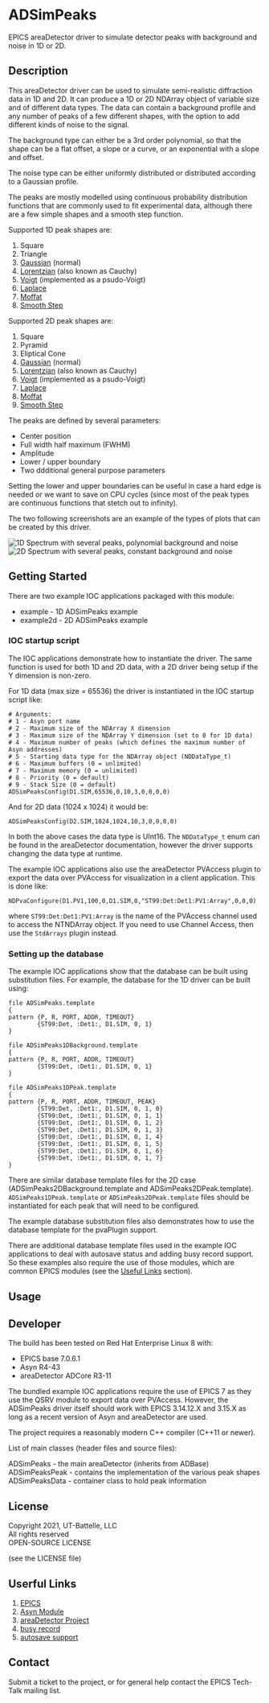 # ADSimPeaks

EPICS areaDetector driver to simulate detector peaks with background 
and noise in 1D or 2D.

## Description

This areaDetector driver can be used to simulate semi-realistic diffraction
data in 1D and 2D. It can produce a 1D or 2D NDArray object of variable size and 
of different data types. The data can contain a background profile and any number 
of peaks of a few different shapes, with the option to add different kinds of 
noise to the signal.

The background type can either be a 3rd order polynomial, so that the shape can be 
a flat offset, a slope or a curve, or an exponential with a slope and offset. 

The noise type can be either uniformly distributed or distributed
according to a Gaussian profile. 

The peaks are mostly modelled using continuous probability distribution functions that 
are commonly used to fit experimental data, although there are a few simple shapes and 
a smooth step function. 

Supported 1D peak shapes are:
1) Square
2) Triangle
3) [Gaussian](https://en.wikipedia.org/wiki/Normal_distribution) (normal)
4) [Lorentzian](https://en.wikipedia.org/wiki/Cauchy_distribution) (also known as Cauchy)
5) [Voigt](https://en.wikipedia.org/wiki/Voigt_profile) (implemented as a psudo-Voigt)
6) [Laplace](https://en.wikipedia.org/wiki/Laplace_distribution)
7) [Moffat](https://en.wikipedia.org/wiki/Moffat_distribution)
8) [Smooth Step](https://en.wikipedia.org/wiki/Smoothstep)

Supported 2D peak shapes are:
1) Square
2) Pyramid
3) Eliptical Cone
4) [Gaussian](https://en.wikipedia.org/wiki/Normal_distribution) (normal)
5) [Lorentzian](https://en.wikipedia.org/wiki/Cauchy_distribution) (also known as Cauchy)
6) [Voigt](https://en.wikipedia.org/wiki/Voigt_profile) (implemented as a psudo-Voigt)
7) [Laplace](https://en.wikipedia.org/wiki/Laplace_distribution)
8) [Moffat](https://en.wikipedia.org/wiki/Moffat_distribution)
9) [Smooth Step](https://en.wikipedia.org/wiki/Smoothstep)

The peaks are defined by several parameters:

* Center position
* Full width half maximum (FWHM)
* Amplitude
* Lower / upper boundary
* Two ddditional general purpose parameters 

Setting the lower and upper boundaries can be useful in case a hard edge is needed or we want to save on CPU cycles (since most of the peak types are continuous functions that stetch out to infinity).

The two following screenshots are an example of the types of plots that can be created by this driver. 

![1D Spectrum with several peaks, polynomial background and noise](./docs/images/complex_1d_plot.PNG)
![2D Spectrum with several peaks, constant background and noise](./docs/images/complex_2d_plot.PNG)

## Getting Started

There are two example IOC applications packaged with this module:

* example - 1D ADSimPeaks example
* example2d - 2D ADSimPeaks example

### IOC startup script

The IOC applications demonstrate how to instantiate the driver. The same function is used for both 1D and 2D data, with a 2D driver being setup if the Y dimension is non-zero. 

For 1D data (max size = 65536) the driver is instantiated in the IOC startup script like:
```
# Arguments:
# 1 - Asyn port name
# 2 - Maximum size of the NDArray X dimension
# 3 - Maximum size of the NDArray Y dimension (set to 0 for 1D data)
# 4 - Maximum number of peaks (which defines the maximum number of Asyn addresses)
# 5 - Starting data type for the NDArray object (NDDataType_t)
# 6 - Maximum buffers (0 = unlimited)
# 7 - Maximum memory (0 = unlimited)
# 8 - Priority (0 = default)
# 9 - Stack Size (0 = default)
ADSimPeaksConfig(D1.SIM,65536,0,10,3,0,0,0,0)
```

And for 2D data (1024 x 1024) it would be:
```
ADSimPeaksConfig(D2.SIM,1024,1024,10,3,0,0,0,0)
```

In both the above cases the data type is UInt16. The ```NDDataType_t``` enum can be found in the areaDetector documentation, however the driver supports changing the data type at runtime.  

The example IOC applications also use the areaDetector PVAccess plugin to export the data over PVAccess for visualization in a client application. This is done like:
```
NDPvaConfigure(D1.PV1,100,0,D1.SIM,0,"ST99:Det:Det1:PV1:Array",0,0,0)
```
where ```ST99:Det:Det1:PV1:Array``` is the name of the PVAccess channel used to access the NTNDArray object. If you need to use Channel Access, then use the ```StdArrays``` plugin instead.

### Setting up the database

The example IOC applications show that the database can be built using substitution files. For example, the database for the 1D driver can be built using:
```
file ADSimPeaks.template
{
pattern {P, R, PORT, ADDR, TIMEOUT}
        {ST99:Det, :Det1:, D1.SIM, 0, 1}
}

file ADSimPeaks1DBackground.template
{
pattern {P, R, PORT, ADDR, TIMEOUT}
        {ST99:Det, :Det1:, D1.SIM, 0, 1}
}

file ADSimPeaks1DPeak.template
{
pattern {P, R, PORT, ADDR, TIMEOUT, PEAK}
        {ST99:Det, :Det1:, D1.SIM, 0, 1, 0}
        {ST99:Det, :Det1:, D1.SIM, 0, 1, 1}
        {ST99:Det, :Det1:, D1.SIM, 0, 1, 2}
        {ST99:Det, :Det1:, D1.SIM, 0, 1, 3}
        {ST99:Det, :Det1:, D1.SIM, 0, 1, 4}
        {ST99:Det, :Det1:, D1.SIM, 0, 1, 5}
        {ST99:Det, :Det1:, D1.SIM, 0, 1, 6}
        {ST99:Det, :Det1:, D1.SIM, 0, 1, 7}
}
```

There are similar database template files for the 2D case (ADSimPeaks2DBackground.template and ADSimPeaks2DPeak.template). ```ADSimPeaks1DPeak.template``` or ```ADSimPeaks2DPeak.template``` files should be instantiated for each peak that will need to be configured. 

The example database substitution files also demonstrates how to use the database template for the pvaPlugin support. 

There are additional database template files used in the example IOC applications to deal with autosave status and adding busy record support. So these examples also require the use of those modules, which are common EPICS modules (see the [Useful Links](#useful-links) section).


## Usage

## Developer

The build has been tested on Red Hat Enterprise Linux 8 with:

* EPICS base 7.0.6.1
* Asyn R4-43
* areaDetector ADCore R3-11

The bundled example IOC applications require the use of EPICS 7 as they use the QSRV module to export data over PVAccess. However, the ADSimPeaks driver itself should work with EPICS 3.14.12.X and 3.15.X as long as a recent version of Asyn and areaDetector are used.  

The project requires a reasonably modern C++ compiler (C++11 or newer). 

List of main classes (header files and source files):

ADSimPeaks - the main areaDetector (inherits from ADBase)   
ADSimPeaksPeak - contains the implementation of the various peak shapes  
ADSimPeaksData - container class to hold peak information  

## License

Copyright 2021, UT-Battelle, LLC  
All rights reserved  
OPEN-SOURCE LICENSE  

(see the LICENSE file)

## Userful Links

1. [EPICS](https://epics-controls.org/)
2. [Asyn Module](https://github.com/epics-modules/asyn)
3. [areaDetector Project](https://github.com/areaDetector)
4. [busy record](https://github.com/epics-modules/busy)
5. [autosave support](https://github.com/epics-modules/autosave)

## Contact

Submit a ticket to the project, or for general help contact the EPICS Tech-Talk mailing list.

